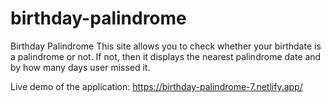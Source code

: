 # birthday-palindrome

Birthday Palindrome
This site allows you to check whether your birthdate is a palindrome or not. If not, then it displays the nearest palindrome date and by how many days user missed it.

Live demo of the application:
https://birthday-palindrome-7.netlify.app/
